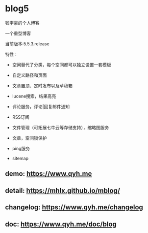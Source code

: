 # blog5
钱宇豪的个人博客

一个重型博客

当前版本:5.5.3.release

特性：

* 空间替代了分类，每个空间都可以独立设置一套模板

* 自定义路径和页面

* 文章置顶、定时发布以及草稿箱

* lucene搜索，结果高亮

* 评论服务，评论|回复邮件通知

* RSS订阅

* 文件管理（可拓展七牛云等存储支持），缩略图服务

* 文章，空间锁保护

* ping服务

* sitemap

## demo: https://www.qyh.me

## detail: https://mhlx.github.io/mblog/

## changelog: https://www.qyh.me/changelog

## doc: https://www.qyh.me/doc/blog
